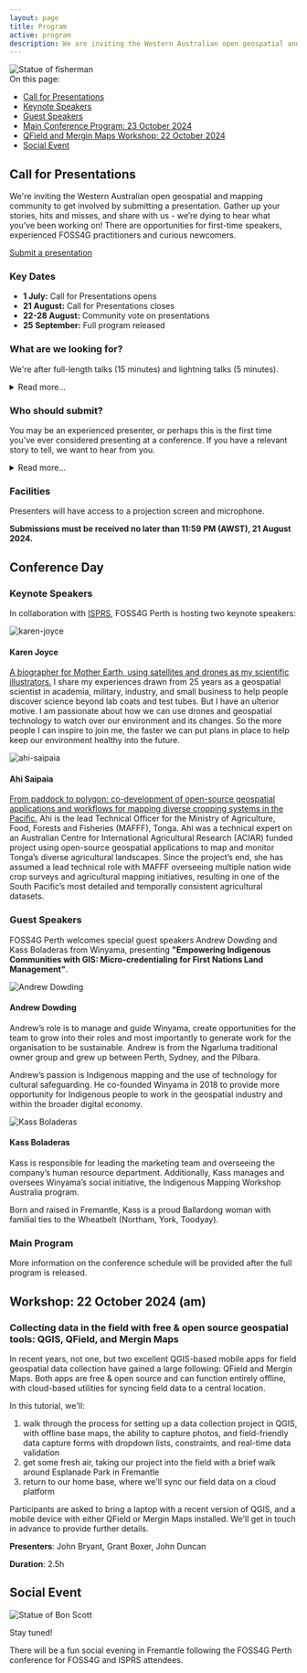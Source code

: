 ```yaml
---
layout: page
title: Program
active: program
description: We are inviting the Western Australian open geospatial and mapping community to get involved by submitting a presentation.
---
```


<div class="on-this-page">
    <div><img src="/assets/img/freo/fisherman.webp" alt="Statue of fisherman"></div>
    <div class="page-menu">
     On this page:
        <ul>
            <li><a href="#presentations">Call for Presentations</a></li>
            <li><a href="#keynotes">Keynote Speakers</a></li>
            <li><a href="#guests">Guest Speakers</a></li>
            <li><a href="#main-program">Main Conference Program: 23 October 2024</a></li>
            <li><a href="#workshop">QField and Mergin Maps Workshop: 22 October 2024</a></li>
            <li><a href="#social">Social Event</a></li>
        </ul>
    </div>
</div>

<div id="presentations" class="anchor-offset"></div>

## Call for Presentations

We're inviting the Western Australian open geospatial and mapping community to get involved by submitting a presentation. Gather up your stories, hits and misses, and share with us - we’re dying to hear what you’ve been working on! There are opportunities for first-time speakers, experienced FOSS4G practitioners and curious newcomers.

<div class="submit-button">
    <div class="button_wrapper center">
        <a href="https://docs.google.com/forms/d/e/1FAIpQLSdOe9lRcGNbMeL8Zu-lP0Ls-JVWghQYErXy-1ttJ_79KHgktQ/viewform?usp=sf_link" class="btn" target="_blank" rel="noreferrer">Submit a presentation</a>
    </div>
</div>

### Key Dates

* **1 July:** Call for Presentations opens
* **21 August:** Call for Presentations closes
* **22-28 August:** Community vote on presentations
* **25 September:** Full program released

### What are we looking for?

We're after full-length talks (15 minutes) and lightning talks (5 minutes).

<details>
    <summary>Read more...</summary>
    {% include_relative read_more/looking_for.html %}
</details>

### Who should submit?

You may be an experienced presenter, or perhaps this is the first time you've ever considered presenting at a conference. If you have a relevant story to tell, we want to hear from you.

<details>
    <summary>Read more...</summary>
    {% include_relative read_more/submit_who.html %}
</details>

### Facilities

Presenters will have access to a projection screen and microphone.

**Submissions must be received no later than 11:59 PM (AWST), 21 August 2024.**


<div class="divider"></div>


## Conference Day

<div id="keynotes" class="anchor-offset"></div>

### Keynote Speakers

In collaboration with <a href="https://www.isprs.org/tc4-symposium2024/index.html" target="_blank" rel="noreferrer">ISPRS</a>, FOSS4G Perth is hosting two keynote speakers:

<div class="keynote-container">
    <img src="/assets/img/program/karen-joyce.png" class="keynote-img" alt="karen-joyce">
</div>
<div>
<h4>Karen Joyce</h4>
<p>
<a href="https://www.isprs.org/tc4-symposium2024/speakers.html" target="_blank" rel="noreferrer">A biographer for Mother Earth, using satellites and drones as my scientific illustrators.</a> I share my experiences drawn from 25 years as a geospatial scientist in academia, military, industry, and small business to help people discover science beyond lab coats and test tubes. But I have an ulterior motive. I am passionate about how we can use drones and geospatial technology to watch over our environment and its changes. So the more people I can inspire to join me, the faster we can put plans in place to help keep our environment healthy into the future.
</p>
</div>
<div class="keynote-container">
    <img src="/assets/img/program/ahi-saipaia.png" class="keynote-img" alt="ahi-saipaia">
</div>
<div>
<h4>Ahi Saipaia</h4>
<p>
<a href="https://www.isprs.org/tc4-symposium2024/speakers.html" target="_blank" rel="noreferrer">From paddock to polygon: co-development of open-source geospatial applications and workflows for mapping diverse cropping systems in the Pacific.</a> Ahi is the lead Technical Officer for the Ministry of Agriculture, Food, Forests and Fisheries (MAFFF), Tonga. Ahi was a technical expert on an Australian Centre for International Agricultural Research (ACIAR) funded project using open-source geospatial applications to map and monitor Tonga’s diverse agricultural landscapes. Since the project’s end, she has assumed a lead technical role with MAFFF overseeing multiple nation wide crop surveys and agricultural mapping initiatives, resulting in one of the South Pacific’s most detailed and temporally consistent agricultural datasets.
</p>
</div>

<div class="divider-light"></div>


<div id="guests" class="anchor-offset"></div>

### Guest Speakers

FOSS4G Perth welcomes special guest speakers Andrew Dowding and Kass Boladeras from Winyama, presenting **"Empowering Indigenous Communities with GIS: Micro-credentialing for First Nations Land Management"**.


<div class="keynote-container">
    <img src="/assets/img/program/andrew_dowding.webp" class="keynote-img" alt="Andrew Dowding">
</div>
<div>
<h4>Andrew Dowding</h4>
<p>
Andrew’s role is to manage and guide Winyama, create opportunities for the team to grow into their roles and most importantly to generate work for the organisation to be sustainable. Andrew is from the Ngarluma traditional owner group and grew up between Perth, Sydney, and the Pilbara.

Andrew’s passion is Indigenous mapping and the use of technology for cultural safeguarding. He co-founded Winyama in 2018 to provide more opportunity for Indigenous people to work in the geospatial industry and within the broader digital economy.

</p>
</div>
<div class="keynote-container">
    <img src="/assets/img/program/kass_boladeras.webp" class="keynote-img" alt="Kass Boladeras">
</div>
<div>
<h4>Kass Boladeras</h4>
<p>
Kass is responsible for leading the marketing team and overseeing the company’s human resource department. Additionally, Kass manages and oversees Winyama’s social initiative, the Indigenous Mapping Workshop Australia program.

Born and raised in Fremantle, Kass is a proud Ballardong woman with familial ties to the Wheatbelt (Northam, York, Toodyay). 
</p>
</div>

<div class="divider-light"></div>

<div id="main-program" class="anchor-offset"></div>

### Main Program

More information on the conference schedule will be provided after the full program is released.


<div class="divider"></div>

<div id="workshop" class="anchor-offset"></div>

## Workshop: 22 October 2024 (am)

### Collecting data in the field with free & open source geospatial tools: QGIS, QField, and Mergin Maps


In recent years, not one, but two excellent QGIS-based mobile apps for field geospatial data collection have gained a large following: QField and Mergin Maps. Both apps are free & open source and can function entirely offline, with cloud-based utilities for syncing field data to a central location.

In this tutorial, we'll:

1. walk through the process for setting up a data collection project in QGIS, with offline base maps, the ability to capture photos, and field-friendly data capture forms with dropdown lists, constraints, and real-time data validation
2. get some fresh air, taking our project into the field with a brief walk around Esplanade Park in Fremantle
3. return to our home base, where we'll sync our field data on a cloud platform

Participants are asked to bring a laptop with a recent version of QGIS, and a mobile device with either QField or Mergin Maps installed. We'll get in touch in advance to provide further details.



**Presenters**: John Bryant, Grant Boxer, John Duncan

**Duration**: 2.5h

<div class="divider"></div>

<div id="social" class="anchor-offset"></div>

## Social Event

<div class="social-program">
    <div><img src="/assets/img/freo/bonscott.webp" alt="Statue of Bon Scott"></div>
    <div> 
        <p>Stay tuned!</p>
        <p>There will be a fun social evening in Fremantle following the FOSS4G Perth conference for FOSS4G and ISPRS attendees.</p>
    </div>
</div>